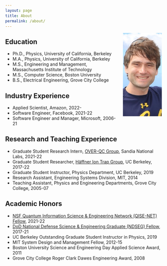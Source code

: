 ```yaml
---
layout: page
title: About
permalink: /about/
---
```

<img src="/images/portrait.jpg" style="float: right; padding: 0px 0px 20px 20px" width="125" alt="Photo of Ryan Shaffer" />

## Education

- Ph.D., Physics, University of California, Berkeley
- M.A., Physics, University of California, Berkeley
- M.S., Engineering and Management, Massachusetts Institute of Technology
- M.S., Computer Science, Boston University
- B.S., Electrical Engineering, Grove City College

## Industry Experience

- Applied Scientist, Amazon, 2022-
- Software Engineer, Facebook, 2021-22
- Software Engineer and Manager, Microsoft, 2006-21

## Research and Teaching Experience

- Graduate Student Research Intern, [OVER-QC Group](https://overqc.sandia.gov/), Sandia National Labs, 2021-22
- Graduate Student Researcher, [Häffner Ion Trap Group](https://ions.berkeley.edu/), UC Berkeley, 2017-22
- Graduate Student Instructor, Physics Department, UC Berkeley, 2019
- Research Assistant, Engineering Systems Division, MIT, 2014
- Teaching Assistant, Physics and Engineering Departments, Grove City College, 2005-07

## Academic Honors

- [NSF Quantum Information Science & Engineering Network (QISE-NET) Fellow](https://qisenet.uchicago.edu/), 2021-22
- [DoD National Defense Science & Engineering Graduate (NDSEG) Fellow](https://ndseg.org/), 2017-21
- UC Berkeley Outstanding Graduate Student Instructor in Physics, 2019
- MIT System Design and Management Fellow, 2012-15
- Boston University Science and Engineering Day Applied Science Award, 2011
- Grove City College Roger Clark Dawes Engineering Award, 2008
